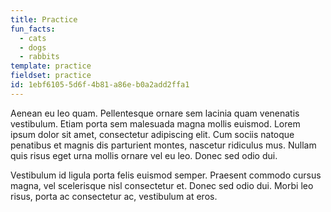 ```yaml
---
title: Practice
fun_facts:
  - cats
  - dogs
  - rabbits
template: practice
fieldset: practice
id: 1ebf6105-5d6f-4b81-a86e-b0a2add2ffa1
---
```

Aenean eu leo quam. Pellentesque ornare sem lacinia quam venenatis vestibulum. Etiam porta sem malesuada magna mollis euismod. Lorem ipsum dolor sit amet, consectetur adipiscing elit. Cum sociis natoque penatibus et magnis dis parturient montes, nascetur ridiculus mus. Nullam quis risus eget urna mollis ornare vel eu leo. Donec sed odio dui.

Vestibulum id ligula porta felis euismod semper. Praesent commodo cursus magna, vel scelerisque nisl consectetur et. Donec sed odio dui. Morbi leo risus, porta ac consectetur ac, vestibulum at eros.